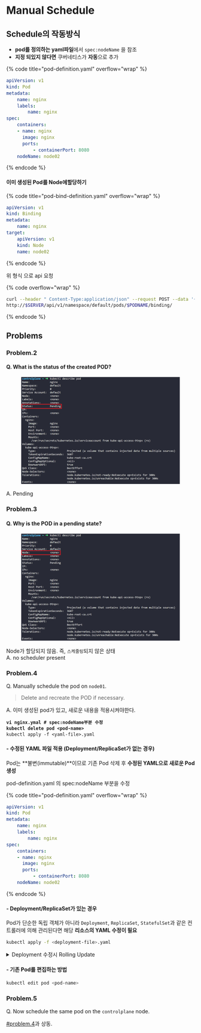 # Manual Schedule

## Schedule의 작동방식

* **pod를 정의하는  yaml파일**에서  `spec:nodeName`  을 참조
* **지정 되있지 않다면** 쿠버네티스가 **자동**으로 추가

{% code title="pod-definition.yaml" overflow="wrap" %}
```yaml
apiVersion: v1
kind: Pod
metadata:
    name: nginx
    labels: 
        name: nginx
spec:
    containers:
    - name: nginx
      image: nginx
      ports:
          - containerPort: 8080
    nodeName: node02
```
{% endcode %}

#### 이미 생성된 Pod를 Node에할당하기&#x20;

{% code title="pod-bind-definition.yaml" overflow="wrap" %}
```yaml
apiVersion: v1
kind: Binding
metadata:
    name: nginx
target:
    apiVersion: v1
    kind: Node
    name: node02
```
{% endcode %}

위 형식  으로 api  요청

{% code overflow="wrap" %}
```bash
curl --header " Content-Type:application/json" --request POST --data '{"apiVerson" : "v1", "kind": "Binding" ...}'
http://$SERVER/api/v1/namespace/default/pods/$PODNAME/binding/
```
{% endcode %}

## Problems

### Problem.2

#### Q. What is the status of the created POD?

<figure><img src="../../../.gitbook/assets/image (3).png" alt=""><figcaption></figcaption></figure>

A. Pending

### Problem.3

#### Q. Why is the POD in a pending state?

<figure><img src="../../../.gitbook/assets/image (2).png" alt=""><figcaption></figcaption></figure>

Node가 할당되지 않음. 즉, `스케줄링`되지 않은 상태\
A. no scheduler present

### Problem.4

Q. Manually schedule the pod on `node01`.

> Delete and recreate the POD if necessary.

A. 이미  생성된 pod가  있고, 새로운  내용을  적용시켜야한다.

<pre class="language-bash" data-overflow="wrap"><code class="lang-bash"><strong>vi nginx.ymal # spec:nodeName부분 수정
</strong><strong>kubectl delete pod &#x3C;pod-name>
</strong>kubectl apply -f &#x3C;yaml-file>.yaml
</code></pre>

#### - 수정된 YAML 파일 적용 (Deployment/ReplicaSet가 없는 경우)

Pod는 **불변(immutable)**이므로 기존 Pod 삭제 후 **수정된 YAML으로 새로운 Pod 생성**

pod-definition.yaml 의 spec:nodeName 부분을 수정

{% code title="pod-definition.yaml" overflow="wrap" %}
```yaml
apiVersion: v1
kind: Pod
metadata:
    name: nginx
    labels: 
        name: nginx
spec:
    containers:
    - name: nginx
      image: nginx
      ports:
          - containerPort: 8080
    nodeName: node02
```
{% endcode %}

#### - Deployment/ReplicaSet가 있는 경우

Pod가 단순한 독립 객체가 아니라 `Deployment`, `ReplicaSet`, `StatefulSet`과 같은 컨트롤러에 의해 관리된다면 해당 **리소스의 YAML 수정이 필요**

```bash
kubectl apply -f <deployment-file>.yaml
```

<details>

<summary>Deployment 수정시 Rolling Update</summary>

Deployment는 수정된 스펙에 맞춰 기존 Pod를 순차적으로 삭제하고 새로운 Pod 생성 (Rolling Update)

</details>

#### - 기존 Pod를 편집하는 방법

```bash
kubectl edit pod <pod-name>
```

### Problem.5

Q. Now schedule the same pod on the `controlplane` node.

[#problem.4](manual-schedule.md#problem.4 "mention")과 상동.



